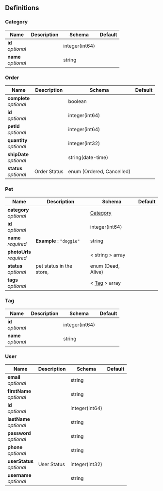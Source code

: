 
<a name="definitions"></a>
## Definitions

<a name="category"></a>
### Category

|Name|Description|Schema|Default|
|---|---|---|---|
|**id**  <br>*optional*||integer(int64)||
|**name**  <br>*optional*||string||


<a name="order"></a>
### Order

|Name|Description|Schema|Default|
|---|---|---|---|
|**complete**  <br>*optional*||boolean||
|**id**  <br>*optional*||integer(int64)||
|**petId**  <br>*optional*||integer(int64)||
|**quantity**  <br>*optional*||integer(int32)||
|**shipDate**  <br>*optional*||string(date-time)||
|**status**  <br>*optional*|Order Status|enum (Ordered, Cancelled)||


<a name="pet"></a>
### Pet

|Name|Description|Schema|Default|
|---|---|---|---|
|**category**  <br>*optional*||[Category](definitions.md#category)||
|**id**  <br>*optional*||integer(int64)||
|**name**  <br>*required*|**Example** : `"doggie"`|string||
|**photoUrls**  <br>*required*||< string > array||
|**status**  <br>*optional*|pet status in the store,|enum (Dead, Alive)||
|**tags**  <br>*optional*||< [Tag](definitions.md#tag) > array||


<a name="tag"></a>
### Tag

|Name|Description|Schema|Default|
|---|---|---|---|
|**id**  <br>*optional*||integer(int64)||
|**name**  <br>*optional*||string||


<a name="user"></a>
### User

|Name|Description|Schema|Default|
|---|---|---|---|
|**email**  <br>*optional*||string||
|**firstName**  <br>*optional*||string||
|**id**  <br>*optional*||integer(int64)||
|**lastName**  <br>*optional*||string||
|**password**  <br>*optional*||string||
|**phone**  <br>*optional*||string||
|**userStatus**  <br>*optional*|User Status|integer(int32)||
|**username**  <br>*optional*||string||



